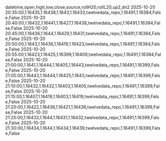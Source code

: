 datetime,open,high,low,close,source,rollH20,rollL20,up2,dn2
2025-10-20 20:35:00,1.16435,1.16438,1.1643,1.16433,twelvedata_repo,1.16491,1.16384,False,False
2025-10-20 20:40:00,1.16432,1.16441,1.16427,1.16438,twelvedata_repo,1.16491,1.16384,False,False
2025-10-20 20:45:00,1.16436,1.1644,1.16429,1.16431,twelvedata_repo,1.16491,1.16384,False,False
2025-10-20 20:50:00,1.1643,1.16436,1.16419,1.16423,twelvedata_repo,1.16491,1.16384,False,False
2025-10-20 20:55:00,1.16423,1.16425,1.16399,1.16409,twelvedata_repo,1.16491,1.16384,False,False
2025-10-20 21:00:00,1.1641,1.16444,1.16405,1.16443,twelvedata_repo,1.16491,1.16399,False,False
2025-10-20 21:05:00,1.16443,1.16444,1.16425,1.1643,twelvedata_repo,1.16491,1.16399,False,False
2025-10-20 21:10:00,1.16432,1.16432,1.16403,1.16405,twelvedata_repo,1.16491,1.16399,False,False
2025-10-20 21:15:00,1.16407,1.16419,1.16403,1.16419,twelvedata_repo,1.16491,1.16399,False,False
2025-10-20 21:20:00,1.16422,1.16436,1.16421,1.16436,twelvedata_repo,1.16491,1.16399,False,False
2025-10-20 21:25:00,1.16433,1.1644,1.16431,1.16432,twelvedata_repo,1.16491,1.16399,False,False
2025-10-20 21:30:00,1.16434,1.1644,1.16434,1.16439,twelvedata_repo,1.16491,1.16399,False,False
